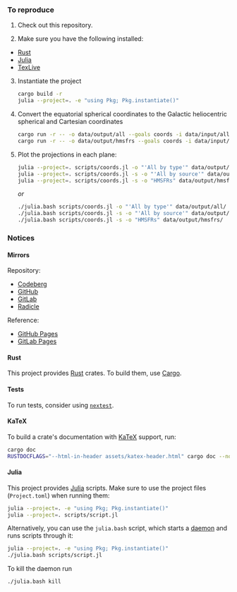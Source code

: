 ### To reproduce

1. Check out this repository.

2. Make sure you have the following installed:

- [Rust](https://www.rust-lang.org)
- [Julia](https://julialang.org)
- [TexLive](https://tug.org/texlive)

3. Instantiate the project

   ```bash
   cargo build -r
   julia --project=. -e "using Pkg; Pkg.instantiate()"
   ```

4. Convert the equatorial spherical coordinates
   to the Galactic heliocentric spherical and
   Cartesian coordinates

   ```bash
   cargo run -r -- -o data/output/all --goals coords -i data/input/all.dat
   cargo run -r -- -o data/output/hmsfrs --goals coords -i data/input/hmsfrs.dat
   ```

5. Plot the projections in each plane:

   ```bash
   julia --project=. scripts/coords.jl -o "'All by type'" data/output/all/
   julia --project=. scripts/coords.jl -s -o "'All by source'" data/output/all/
   julia --project=. scripts/coords.jl -s -o "HMSFRs" data/output/hmsfrs/
   ```

   *or*

   ```bash
   ./julia.bash scripts/coords.jl -o "'All by type'" data/output/all/
   ./julia.bash scripts/coords.jl -s -o "'All by source'" data/output/all/
   ./julia.bash scripts/coords.jl -s -o "HMSFRs" data/output/hmsfrs/
   ```

### Notices

#### Mirrors

Repository:
- [Codeberg](https://codeberg.org/paveloom-c/PMG)
- [GitHub](https://github.com/paveloom-c/PMG)
- [GitLab](https://gitlab.com/paveloom-g/complex/PMG)
- [Radicle](https://app.radicle.network/seeds/pine.radicle.garden/rad:git:hnrkfwgg3khhx8keec53drptixg16xqhud3oo)

Reference:
- [GitHub Pages](https://paveloom-c.github.io/PMG)
- [GitLab Pages](https://paveloom-g.gitlab.io/complex/PMG)

#### Rust

This project provides [Rust](https://www.rust-lang.org) crates.
To build them, use [Cargo](https://doc.rust-lang.org/cargo).

#### Tests

To run tests, consider using [`nextest`](https://nexte.st).

#### KaTeX

To build a crate's documentation with [KaTeX](https://katex.org) support, run:

```bash
cargo doc
RUSTDOCFLAGS="--html-in-header assets/katex-header.html" cargo doc --no-deps --open
```

#### Julia

This project provides [Julia](https://julialang.org) scripts. Make sure to use
the project files (`Project.toml`) when running them:

```bash
julia --project=. -e "using Pkg; Pkg.instantiate()"
julia --project=. scripts/script.jl
```

Alternatively, you can use the `julia.bash` script, which starts a
[daemon](https://github.com/dmolina/DaemonMode.jl) and runs scripts through it:

```bash
julia --project=. -e "using Pkg; Pkg.instantiate()"
./julia.bash scripts/script.jl
```

To kill the daemon run

```bash
./julia.bash kill
```
